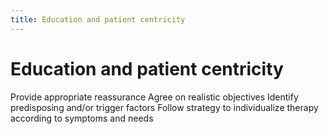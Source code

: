 ```yaml
---
title: Education and patient centricity
---
```

# Education and patient centricity

Provide appropriate reassurance
Agree on realistic objectives
Identify predisposing and/or trigger factors
Follow strategy to individualize therapy according to symptoms and needs
